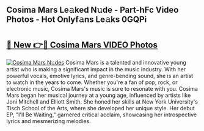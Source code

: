 ## Cosima Mars Le𝚊ked N𝚞de - Part-hFc Video Photos - Hot Onlyf𝚊ns Le𝚊ks 0GQPi

# <h2><a href="http://ac13022.deff.icu/?id=Cosima+Mars">🔗 New 👉🔴 Cosima Mars VIDEO Photos</a></h2>

[![Cosima Mars N𝚞des](https://i.imgur.com/rIISA9y.gif)](http://ac13022.deff.icu/?id=Cosima+Mars)
Cosima Mars is a talented and innovative young artist who is making a significant impact in the music industry. With her powerful vocals, emotive lyrics, and genre-bending sound, she is an artist to watch in the years to come. Whether you're a fan of pop, rock, or electronic music, Cosima Mars's music is sure to resonate with you. Cosima Mars began her musical journey at a young age, influenced by artists like Joni Mitchell and Elliott Smith. She honed her skills at New York University's Tisch School of the Arts, where she developed her unique style. Her debut EP, "I'll Be Waiting," garnered critical acclaim, showcasing her introspective lyrics and mesmerizing melodies.
